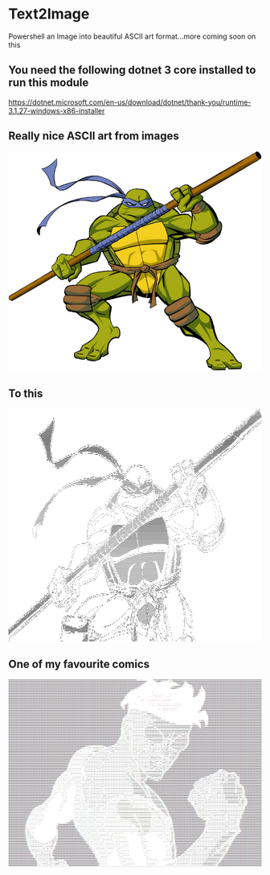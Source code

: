 # Text2Image
Powershell an Image into beautiful ASCII art format...more coming soon on this

## You need the following dotnet 3 core installed to run this module
https://dotnet.microsoft.com/en-us/download/dotnet/thank-you/runtime-3.1.27-windows-x86-installer

## Really nice ASCII art from images
![Original](https://github.com/psDevUK/Image2Text/blob/main/InputPicture.png)
## To this
![Donatello](https://github.com/psDevUK/Image2Text/blob/main/TxtOuput.PNG)

## One of my favourite comics
![Invincible](https://github.com/psDevUK/Image2Text/blob/main/invincibleAscii.PNG)
